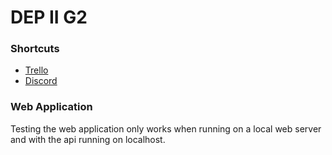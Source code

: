 # DEP II G2

### Shortcuts

- [Trello](https://trello.com/w/dataengineeringproject22)
- [Discord](https://discord.gg/b633QwAy3k)

### Web Application

Testing the web application only works when running on a local web server and with the api running on localhost.
